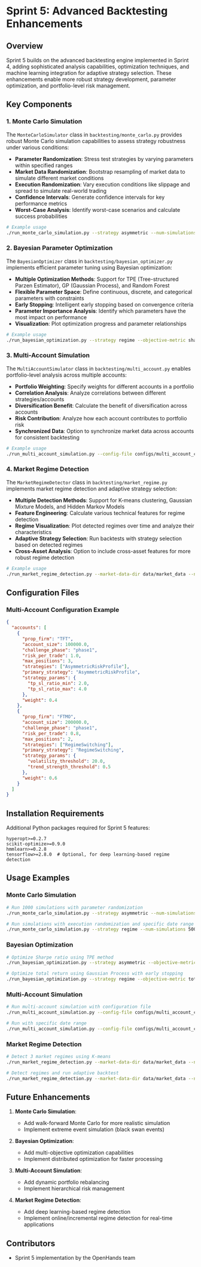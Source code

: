 # Sprint 5: Advanced Backtesting Enhancements

## Overview

Sprint 5 builds on the advanced backtesting engine implemented in Sprint 4, adding sophisticated analysis capabilities, optimization techniques, and machine learning integration for adaptive strategy selection. These enhancements enable more robust strategy development, parameter optimization, and portfolio-level risk management.

## Key Components

### 1. Monte Carlo Simulation

The `MonteCarloSimulator` class in `backtesting/monte_carlo.py` provides robust Monte Carlo simulation capabilities to assess strategy robustness under various conditions:

- **Parameter Randomization**: Stress test strategies by varying parameters within specified ranges
- **Market Data Randomization**: Bootstrap resampling of market data to simulate different market conditions
- **Execution Randomization**: Vary execution conditions like slippage and spread to simulate real-world trading
- **Confidence Intervals**: Generate confidence intervals for key performance metrics
- **Worst-Case Analysis**: Identify worst-case scenarios and calculate success probabilities

```bash
# Example usage
./run_monte_carlo_simulation.py --strategy asymmetric --num-simulations 1000 --randomize-params --randomize-execution
```

### 2. Bayesian Parameter Optimization

The `BayesianOptimizer` class in `backtesting/bayesian_optimizer.py` implements efficient parameter tuning using Bayesian optimization:

- **Multiple Optimization Methods**: Support for TPE (Tree-structured Parzen Estimator), GP (Gaussian Process), and Random Forest
- **Flexible Parameter Space**: Define continuous, discrete, and categorical parameters with constraints
- **Early Stopping**: Intelligent early stopping based on convergence criteria
- **Parameter Importance Analysis**: Identify which parameters have the most impact on performance
- **Visualization**: Plot optimization progress and parameter relationships

```bash
# Example usage
./run_bayesian_optimization.py --strategy regime --objective-metric sharpe_ratio --method tpe --max-evals 100
```

### 3. Multi-Account Simulation

The `MultiAccountSimulator` class in `backtesting/multi_account.py` enables portfolio-level analysis across multiple accounts:

- **Portfolio Weighting**: Specify weights for different accounts in a portfolio
- **Correlation Analysis**: Analyze correlations between different strategies/accounts
- **Diversification Benefit**: Calculate the benefit of diversification across accounts
- **Risk Contribution**: Analyze how each account contributes to portfolio risk
- **Synchronized Data**: Option to synchronize market data across accounts for consistent backtesting

```bash
# Example usage
./run_multi_account_simulation.py --config-file configs/multi_account_config.json
```

### 4. Market Regime Detection

The `MarketRegimeDetector` class in `backtesting/market_regime.py` implements market regime detection and adaptive strategy selection:

- **Multiple Detection Methods**: Support for K-means clustering, Gaussian Mixture Models, and Hidden Markov Models
- **Feature Engineering**: Calculate various technical features for regime detection
- **Regime Visualization**: Plot detected regimes over time and analyze their characteristics
- **Adaptive Strategy Selection**: Run backtests with strategy selection based on detected regimes
- **Cross-Asset Analysis**: Option to include cross-asset features for more robust regime detection

```bash
# Example usage
./run_market_regime_detection.py --market-data-dir data/market_data --n-regimes 3 --method hmm --run-adaptive-backtest
```

## Configuration Files

### Multi-Account Configuration Example

```json
{
  "accounts": [
    {
      "prop_firm": "TFT",
      "account_size": 100000.0,
      "challenge_phase": "phase1",
      "risk_per_trade": 1.0,
      "max_positions": 3,
      "strategies": ["AsymmetricRiskProfile"],
      "primary_strategy": "AsymmetricRiskProfile",
      "strategy_params": {
        "tp_sl_ratio_min": 2.0,
        "tp_sl_ratio_max": 4.0
      },
      "weight": 0.4
    },
    {
      "prop_firm": "FTMO",
      "account_size": 200000.0,
      "challenge_phase": "phase1",
      "risk_per_trade": 0.8,
      "max_positions": 2,
      "strategies": ["RegimeSwitching"],
      "primary_strategy": "RegimeSwitching",
      "strategy_params": {
        "volatility_threshold": 20.0,
        "trend_strength_threshold": 0.5
      },
      "weight": 0.6
    }
  ]
}
```

## Installation Requirements

Additional Python packages required for Sprint 5 features:

```
hyperopt>=0.2.7
scikit-optimize>=0.9.0
hmmlearn>=0.2.8
tensorflow>=2.8.0  # Optional, for deep learning-based regime detection
```

## Usage Examples

### Monte Carlo Simulation

```bash
# Run 1000 simulations with parameter randomization
./run_monte_carlo_simulation.py --strategy asymmetric --num-simulations 1000 --randomize-params

# Run simulations with execution randomization and specific date range
./run_monte_carlo_simulation.py --strategy regime --num-simulations 500 --randomize-execution --start-time 2023-01-01 --end-time 2023-06-30
```

### Bayesian Optimization

```bash
# Optimize Sharpe ratio using TPE method
./run_bayesian_optimization.py --strategy asymmetric --objective-metric sharpe_ratio --method tpe --max-evals 100

# Optimize total return using Gaussian Process with early stopping
./run_bayesian_optimization.py --strategy regime --objective-metric total_return --method gp --max-evals 50 --early-stopping --patience 10
```

### Multi-Account Simulation

```bash
# Run multi-account simulation with configuration file
./run_multi_account_simulation.py --config-file configs/multi_account_config.json

# Run with specific date range
./run_multi_account_simulation.py --config-file configs/multi_account_config.json --start-time 2023-01-01 --end-time 2023-12-31
```

### Market Regime Detection

```bash
# Detect 3 market regimes using K-means
./run_market_regime_detection.py --market-data-dir data/market_data --n-regimes 3 --method kmeans

# Detect regimes and run adaptive backtest
./run_market_regime_detection.py --market-data-dir data/market_data --n-regimes 3 --method hmm --run-adaptive-backtest
```

## Future Enhancements

1. **Monte Carlo Simulation**:
   - Add walk-forward Monte Carlo for more realistic simulation
   - Implement extreme event simulation (black swan events)

2. **Bayesian Optimization**:
   - Add multi-objective optimization capabilities
   - Implement distributed optimization for faster processing

3. **Multi-Account Simulation**:
   - Add dynamic portfolio rebalancing
   - Implement hierarchical risk management

4. **Market Regime Detection**:
   - Add deep learning-based regime detection
   - Implement online/incremental regime detection for real-time applications

## Contributors

- Sprint 5 implementation by the OpenHands team